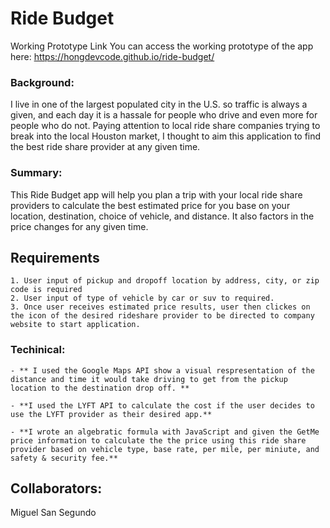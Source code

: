 Ride Budget 
================

Working Prototype Link
You can access the working prototype of the app here: https://hongdevcode.github.io/ride-budget/


### Background:
I live in one of the largest populated city in the U.S. so traffic is always a given, and each day it is a hassale for people who drive and even more for people who do not. Paying attention to local ride share companies trying to break into the local Houston market, I thought to aim this application to find the best ride share provider at any given time. 

### Summary:
This Ride Budget app will help you plan a trip with your local ride share providers to calculate the best estimated price for you base on your location, destination, choice of vehicle, and distance. It also factors in the price changes for any given time.

## Requirements
	1. User input of pickup and dropoff location by address, city, or zip code is required
	2. User input of type of vehicle by car or suv to required.
	3. Once user receives estimated price results, user then clickes on the icon of the desired rideshare provider to be directed to company website to start application. 

### Techinical:

	- ** I used the Google Maps API show a visual respresentation of the distance and time it would take driving to get from the pickup location to the destination drop off. **

	- **I used the LYFT API to calculate the cost if the user decides to use the LYFT provider as their desired app.**

	- **I wrote an algebratic formula with JavaScript and given the GetMe price information to calculate the the price using this ride share provider based on vehicle type, base rate, per mile, per miniute, and safety & security fee.**

## Collaborators: 
Miguel San Segundo

